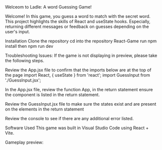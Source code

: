 Welceom to Ladle: A word Guessing Game!

Welcome! In this game, you guess a word to match with the secret word. This project highlights the skills of React and useState hooks. Especially, returning different messages or feedback on guesses depending on the user's input.

Installation
Clone the repository
cd into the repository React-Game
run npm install then npm run dev 

Troubleshooting Issues:
If the game is not displaying in preview, please take the following steps.


Review the App.jsx file to confirm that the imports below are at the top of the page
        import React, { useState } from 'react';
        import GuessInput from './GuessInput.jsx';

In the App.jsx file, review the function App, in the return statement ensure the component <GuessInput /> is listed in the return statement. 

Review the GuessInput.jsx file to make sure the states exist and are present on the elements in the return statement

Review the console to see if there are any additional error listed.

Software Used
This game was built in Visual Studio Code using React + Vite.

Gameplay preview: 
